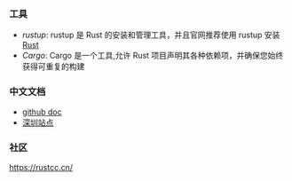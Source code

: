 ### 工具

- _rustup_: rustup 是 Rust 的安装和管理工具，并且官网推荐使用 rustup 安装 [Rust](https://www.rust-lang.org/tools/install)
- _Cargo_: Cargo 是一个工具,允许 Rust 项目声明其各种依赖项，并确保您始终获得可重复的构建

### 中文文档

- [github doc](https://kaisery.github.io/trpl-zh-cn/foreword.html)
- [深圳站点](http://120.78.128.153/rustbook/ch05-03-method-syntax.html)

### 社区

https://rustcc.cn/
